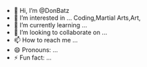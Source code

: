 - 👋 Hi, I’m @DonBatz
- 👀 I’m interested in ... Coding,Martial Arts,Art,
- 🌱 I’m currently learning ...
- 💞️ I’m looking to collaborate on ...
- 📫 How to reach me ...
- 😄 Pronouns: ...
- ⚡ Fun fact: ...

<!---
DonBatz/DonBatz is a ✨ special ✨ repository because its `README.md` (this file) appears on your GitHub profile.
You can click the Preview link to take a look at your changes.
--->
